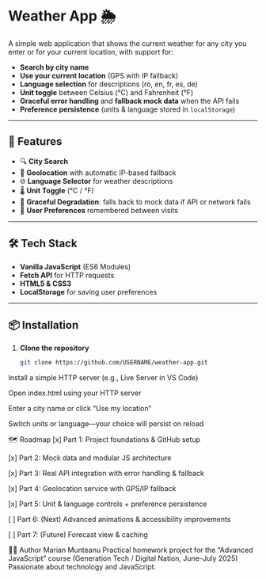 # Weather App 🌦️

A simple web application that shows the current weather for any city you enter or for your current location, with support for:

- **Search by city name**  
- **Use your current location** (GPS with IP fallback)  
- **Language selection** for descriptions (ro, en, fr, es, de)  
- **Unit toggle** between Celsius (°C) and Fahrenheit (°F)  
- **Graceful error handling** and **fallback mock data** when the API fails  
- **Preference persistence** (units & language stored in `localStorage`)  

---

## 🚀 Features

- 🔍 **City Search**  
- 📍 **Geolocation** with automatic IP-based fallback  
- 🌐 **Language Selector** for weather descriptions  
- 🌡️ **Unit Toggle** (°C / °F)  
- 🔄 **Graceful Degradation**: falls back to mock data if API or network fails  
- 💾 **User Preferences** remembered between visits  

---

## 🛠️ Tech Stack

- **Vanilla JavaScript** (ES6 Modules)  
- **Fetch API** for HTTP requests  
- **HTML5 & CSS3**  
- **LocalStorage** for saving user preferences  

---

## 📦 Installation

1. **Clone the repository**  
   ```bash
   git clone https://github.com/USERNAME/weather-app.git
Install a simple HTTP server (e.g., Live Server in VS Code)

Open index.html using your HTTP server

Enter a city name or click “Use my location”

Switch units or language—your choice will persist on reload

🗺️ Roadmap
[x] Part 1: Project foundations & GitHub setup

[x] Part 2: Mock data and modular JS architecture

[x] Part 3: Real API integration with error handling & fallback

[x] Part 4: Geolocation service with GPS/IP fallback

[x] Part 5: Unit & language controls + preference persistence

[ ] Part 6: (Next) Advanced animations & accessibility improvements

[ ] Part 7: (Future) Forecast view & caching

👨‍💻 Author
Marian Munteanu
Practical homework project for the “Advanced JavaScript” course (Generation Tech / Digital Nation, June–July 2025)
Passionate about technology and JavaScript.
